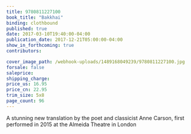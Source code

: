 ```yaml
---
title: 9780811227100
book_title: "Bakkhai"
binding: clothbound
published: true
date: 2017-03-10T19:40:00-04:00
publication_date: 2017-12-21T05:00:00-04:00
show_in_forthcoming: true
contributors:

cover_image_path: /webhook-uploads/1489168049239/9780811227100.jpg
forsale: false
saleprice:
shipping_charge:
price_us: 16.95
price_cn: 22.95
trim_size: 5x8
page_count: 96
---
```

A stunning new translation by the poet and classicist Anne Carson, first performed in 2015 at the Almeida Theatre in London

